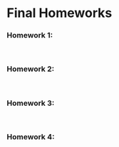 <h1>Final Homeworks</h1>

<h3>Homework 1:</h3>
<br>
<h3>Homework 2:</h3>
<br>
<h3>Homework 3:</h3>
<br>
<h3>Homework 4:</h3>
